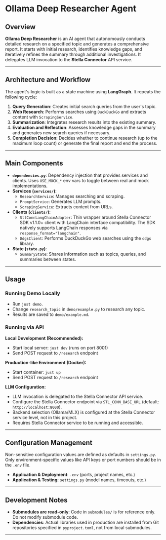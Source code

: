 # Ollama Deep Researcher Agent

## Overview

**Ollama Deep Researcher** is an AI agent that autonomously conducts detailed research on a specified topic and generates a comprehensive report. It starts with initial research, identifies knowledge gaps, and iteratively refines the summary through additional investigations. It delegates LLM invocation to the **Stella Connector** API service.

---

## Architecture and Workflow

The agent's logic is built as a state machine using **LangGraph**. It repeats the following cycle:

1.  **Query Generation**: Creates initial search queries from the user's topic.
2.  **Web Research**: Performs searches using `DuckDuckGo` and extracts content with `ScrapingService`.
3.  **Summarization**: Integrates research results into the existing summary.
4.  **Evaluation and Reflection**: Assesses knowledge gaps in the summary and generates new search queries if necessary.
5.  **Completion Decision**: Decides whether to continue research (up to the maximum loop count) or generate the final report and end the process.

---

## Main Components

-   **`dependencies.py`**: Dependency injection that provides services and clients. Uses `USE_MOCK_*` env vars to toggle between real and mock implementations.
-   **Services (`services/`)**:
    -   `ResearchService`: Manages searching and scraping.
    -   `PromptService`: Generates LLM prompts.
    -   `ScrapingService`: Extracts content from URLs.
-   **Clients (`clients/`)**:
    -   `StlConnLangChainAdapter`: Thin wrapper around Stella Connector SDK v1.1.0+ client with LangChain interface compatibility. The SDK natively supports LangChain responses via `response_format="langchain"`.
    -   `DdgsClient`: Performs DuckDuckGo web searches using the `ddgs` library.
-   **State (`state.py`)**:
    -   `SummaryState`: Shares information such as topics, queries, and summaries between states.

---

## Usage

### Running Demo Locally

-   Run `just demo`.
-   Change `research_topic` in `demo/example.py` to research any topic.
-   Results are saved to `demo/example.md`.

### Running via API

**Local Development (Recommended):**
-   Start local server: `just dev` (runs on port 8001)
-   Send POST request to `/research` endpoint

**Production-like Environment (Docker):**
-   Start container: `just up`
-   Send POST request to `/research` endpoint

**LLM Configuration:**
-   LLM invocation is delegated to the Stella Connector API service.
-   Configure the Stella Connector endpoint via `STL_CONN_BASE_URL` (default: `http://localhost:8000`).
-   Backend selection (Ollama/MLX) is configured at the Stella Connector service level, not in this project.
-   Requires Stella Connector service to be running and accessible.

---

## Configuration Management

Non-sensitive configuration values are defined as defaults in `settings.py`. Only environment-specific values like API keys or port numbers should be in the `.env` file.

-   **Application & Deployment**: `.env` (ports, project names, etc.)
-   **Application & Testing**: `settings.py` (model names, timeouts, etc.)

---

## Development Notes

-   **Submodules are read-only**: Code in `submodules/` is for reference only. Do not modify submodule code.
-   **Dependencies**: Actual libraries used in production are installed from Git repositories specified in `pyproject.toml`, not from local submodules.

---
